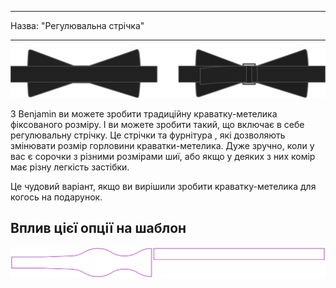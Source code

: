 - - -
Назва: "Регулювальна стрічка"
- - -

![Традиційний або регульований](adjustmentribbon.svg)

З Benjamin ви можете зробити традиційну краватку-метелика фіксованого розміру. І ви можете зробити такий, що включає в себе регулювальну стрічку. Це стрічки та фурнітура , які дозволяють змінювати розмір горловини краватки-метелика. Дуже зручно, коли у вас є сорочки з різними розмірами шиї, або якщо у деяких з них комір має різну легкість застібки.

<Tip>

Це чудовий варіант, якщо ви вирішили зробити краватку-метелика для когось на подарунок.

</Tip>

## Вплив цієї опції на шаблон

![На цьому зображенні показано вплив цієї опції шляхом накладання декількох варіантів, які мають різне значення для цієї опції](benjamin_adjustmentribbon_sample.svg "Вплив цієї опції на шаблон")
